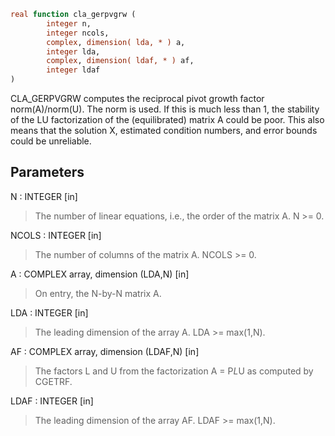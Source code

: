 ```fortran
real function cla_gerpvgrw (
		integer n,
		integer ncols,
		complex, dimension( lda, * ) a,
		integer lda,
		complex, dimension( ldaf, * ) af,
		integer ldaf
)
```

CLA_GERPVGRW computes the reciprocal pivot growth factor
norm(A)/norm(U). The  norm is used. If this is
much less than 1, the stability of the LU factorization of the
(equilibrated) matrix A could be poor. This also means that the
solution X, estimated condition numbers, and error bounds could be
unreliable.

## Parameters
N : INTEGER [in]
> The number of linear equations, i.e., the order of the
> matrix A.  N >= 0.

NCOLS : INTEGER [in]
> The number of columns of the matrix A. NCOLS >= 0.

A : COMPLEX array, dimension (LDA,N) [in]
> On entry, the N-by-N matrix A.

LDA : INTEGER [in]
> The leading dimension of the array A.  LDA >= max(1,N).

AF : COMPLEX array, dimension (LDAF,N) [in]
> The factors L and U from the factorization
> A = P*L*U as computed by CGETRF.

LDAF : INTEGER [in]
> The leading dimension of the array AF.  LDAF >= max(1,N).

